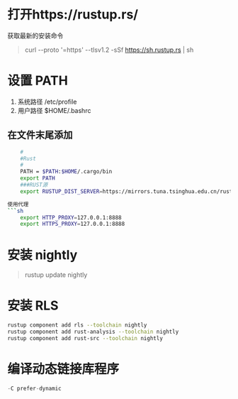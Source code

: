 # 打开https://rustup.rs/
获取最新的安装命令
>curl --proto '=https' --tlsv1.2 -sSf https://sh.rustup.rs | sh

# 设置 PATH

1.  系统路径
    /etc/profile
2. 用户路径
    $HOME/.bashrc
## 在文件末尾添加
```sh
    #
    #Rust
    # 
    PATH = $PATH:$HOME/.cargo/bin
    export PATH
    ###RUST源
    export RUSTUP_DIST_SERVER=https://mirrors.tuna.tsinghua.edu.cn/rustup

使用代理
```sh
    export HTTP_PROXY=127.0.0.1:8888
    export HTTPS_PROXY=127.0.0.1:8888
```
# 安装 nightly
>    rustup update nightly

# 安装 RLS
```sh
rustup component add rls --toolchain nightly
rustup component add rust-analysis --toolchain nightly
rustup component add rust-src --toolchain nightly
```

# 编译动态链接库程序

```rust
-C prefer-dynamic
```